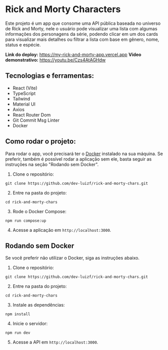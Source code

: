 
# Rick and Morty Characters

Este projeto é um app que consome uma API pública baseada no universo de Rick and Morty, nele o usuário pode visualizar uma lista com algumas informações dos personagens da série, podendo clicar em um dos cards para visualizar mais detalhes ou filtrar a lista com base em gênero, nome, status e espécie.

**Link do deploy:** https://my-rick-and-morty-app.vercel.app
**Vídeo demonstrativo:** https://youtu.be/Czs4AtAGHdw

## Tecnologias e ferramentas:

 - React (Vite)
 - TypeScript
 - Tailwind
 - Material UI
 - Axios
 - React Router Dom
 - Git Commit Msg Linter
 - Docker

## Como rodar o projeto:

Para rodar o app, você precisará ter o  [Docker](https://www.docker.com/)  instalado na sua máquina. Se preferir, também é possível rodar a aplicação sem ele, basta seguir as instruções na seção "Rodando sem Docker".

1.  Clone o repositório:

`git clone https://github.com/dev-luizf/rick-and-morty-chars.git`

2.  Entre na pasta do projeto:

`cd rick-and-morty-chars`

3.  Rode o Docker Compose:

`npm run compose:up`

4.  Acesse a aplicação em  `http://localhost:3000`.

## Rodando sem Docker

Se você preferir não utilizar o Docker, siga as instruções abaixo.

1.  Clone o repositório:

`git clone https://github.com/dev-luizf/rick-and-morty-chars.git`

2.  Entre na pasta do projeto:

`cd rick-and-morty-chars`

3.  Instale as dependências:

`npm install`

4.  Inicie o servidor:

`npm run dev`

5.  Acesse a API em  `http://localhost:3000`.


